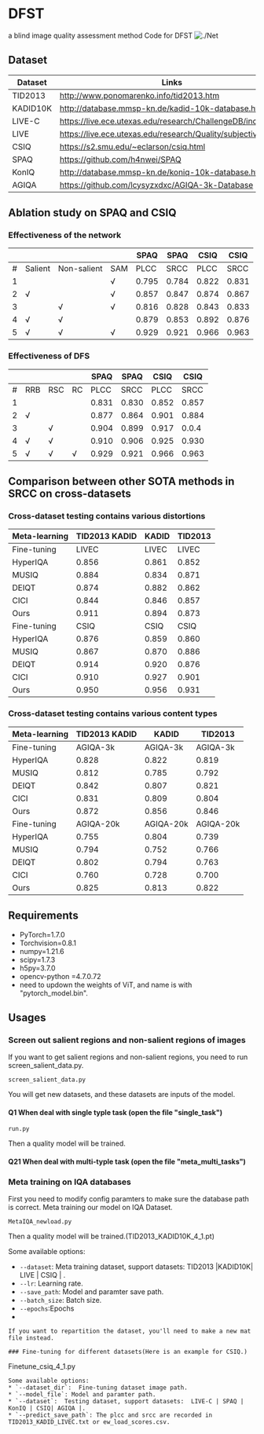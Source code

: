 # DFST
a blind image quality assessment method
Code for DFST
![./Net](network.png)

## Dataset
| Dataset   | Links                                                       |
| --------- | ----------------------------------------------------------- |
| TID2013      | http://www.ponomarenko.info/tid2013.htm     |
| KADID10K      | http://database.mmsp-kn.de/kadid-10k-database.html      |
| LIVE-C      | https://live.ece.utexas.edu/research/ChallengeDB/index.html      |
| LIVE      | https://live.ece.utexas.edu/research/Quality/subjective.htm          |
| CSIQ      | https://s2.smu.edu/~eclarson/csiq.html |
| SPAQ      | https://github.com/h4nwei/SPAQ |
| KonIQ      | http://database.mmsp-kn.de/koniq-10k-database.html |
| AGIQA     |  https://github.com/lcysyzxdxc/AGIQA-3k-Database |

## Ablation study on SPAQ and CSIQ 

### Effectiveness of the network
|    |       |        |    | SPAQ     |    SPAQ |    CSIQ |  CSIQ  |
|  --- |    ---     |    ---    |  --- | ---     |    ---- |    --- |  -----  |
|   #   |        Salient   |   Non-salient        |   SAM  |    PLCC  |    SRCC |  PLCC   |  SRCC  |
|   1   |                  |                      |   √    |   0.795  |   0.784 |  0.822  | 0.831  |
|   2   |   √              |                      |   √    |   0.857  |   0.847 |  0.874  | 0.867  |
|   3   |                  |     √                |   √    |   0.816  |   0.828 |  0.843  | 0.833  |
|   4   |   √              |     √                |        |   0.879  |   0.853 | 0.892   | 0.876  |
|   5   |   √              |     √                |   √    |   0.929  |   0.921 | 0.966   | 0.963  |

### Effectiveness of DFS
|    |       |        |    | SPAQ     |    SPAQ |    CSIQ |  CSIQ  |
|  --- |    ---     |    ---    |  --- | ---     |    ---- |    --- |  -----  |
|   #   |     RRB          |   RSC                |   RC   |    PLCC  |    SRCC |  PLCC   |  SRCC  |
|   1   |                  |                      |        |   0.831  |   0.830 |  0.852  | 0.857  |
|   2   |   √              |                      |        |   0.877  |   0.864 |  0.901  | 0.884  |
|   3   |                  |     √                |        |   0.904  |   0.899 |  0.917  | 0.0.4  |
|   4   |   √              |     √                |        |   0.910  |   0.906 | 0.925   | 0.930  |
|   5   |   √              |     √                |   √    |   0.929  |   0.921 | 0.966   | 0.963  |


## Comparison between other SOTA methods in SRCC on cross-datasets

### Cross-dataset testing contains various distortions
|   Meta-learning  |   TID2013   KADID    |  KADID  |  TID2013 | 
|    ---    |    ---     |    ---    |  ---    |
|   Fine-tuning  |   LIVEC    |  LIVEC  |  LIVEC |
|   HyperIQA     |   0.856    |  0.861  |  0.852 |
|   MUSIQ        |   0.884    |  0.834  |  0.871 |
|   DEIQT        |   0.874    |  0.882  |  0.862 |
|   CICI         |   0.844    |  0.846  |  0.857 |
|   Ours         |   0.911    |  0.894  |  0.873 |
|   Fine-tuning  |   CSIQ     |  CSIQ   |  CSIQ  |
|   HyperIQA     |   0.876    |  0.859  |  0.860 |
|   MUSIQ        |   0.867    |  0.870  |  0.886 |
|   DEIQT        |   0.914    |  0.920  |  0.876 |
|   CICI         |   0.910    |  0.927  |  0.901 |
|   Ours         |   0.950    |  0.956  |  0.931 |

### Cross-dataset testing contains various content types
|   Meta-learning  |   TID2013   KADID    |  KADID  |  TID2013 | 
|    ---    |    ---     |    ---    |  ---    |
|   Fine-tuning  |   AGIQA-3k | AGIQA-3k|AGIQA-3k|
|   HyperIQA     |   0.828    |  0.822  |  0.819 |
|   MUSIQ        |   0.812    |  0.785  |  0.792 |
|   DEIQT        |   0.842    |  0.807  |  0.821 |
|   CICI         |   0.831    |  0.809  |  0.804 |
|   Ours         |   0.872    |  0.856  |  0.846 |
|   Fine-tuning  |  AGIQA-20k |AGIQA-20k|AGIQA-20k|
|   HyperIQA     |   0.755    |  0.804  |  0.739  |
|   MUSIQ        |   0.794    |  0.752  |  0.766  |
|   DEIQT        |   0.802    |  0.794  |  0.763  |
|   CICI         |   0.760    |  0.728  |  0.700  |
|   Ours         |   0.825    |  0.813  |  0.822  |




## Requirements
- PyTorch=1.7.0
- Torchvision=0.8.1
- numpy=1.21.6
- scipy=1.7.3
- h5py=3.7.0
- opencv-python =4.7.0.72
- need to updown the weights of ViT, and name is with "pytorch_model.bin".
## Usages

### Screen out salient regions and non-salient regions of images

If you want to get salient regions and non-salient regions, you need to run screen_salient_data.py.

```
screen_salient_data.py
```

You will get new datasets, and these datasets are inputs of the model.


####  Q1  When deal with single typle task (open the file "single_task")
```
run.py
```
Then a quality model will be trained.

####  Q21  When deal with multi-typle task (open the file "meta_multi_tasks")
### Meta training on IQA databases
First you need to modify config paramters to make sure the database path is correct.
Meta training  our model on IQA Dataset.
```
MetaIQA_newload.py
```
Then a quality model will be trained.(TID2013_KADID10K_4_1.pt)

Some available options:
* `--dataset`: Meta training  dataset, support datasets: TID2013 |KADID10K| LIVE | CSIQ | .
* `--lr`: Learning rate.
* `--save_path`: Model and paramter save path.
* `--batch_size`: Batch size.
* `--epochs`:Epochs
* 
```
If you want to repartition the dataset, you'll need to make a new mat file instead.

### Fine-tuning for different datasets(Here is an example for CSIQ.)
```
Finetune_csiq_4_1.py
```
Some available options:
* `--dataset_dir`:  Fine-tuning dataset image path.
* `--model_file`: Model and paramter path.
* `--dataset`:  Testing dataset, support datasets:  LIVE-C | SPAQ | KonIQ | CSIQ| AGIQA |.
* `--predict_save_path`: The plcc and srcc are recorded in TID2013_KADID_LIVEC.txt or ew_load_scores.csv.
